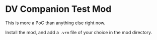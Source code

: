# DV Companion Test Mod
This is more a PoC than anything else right now.

Install the mod, and add a `.vrm` file of your choice in the mod directory.

